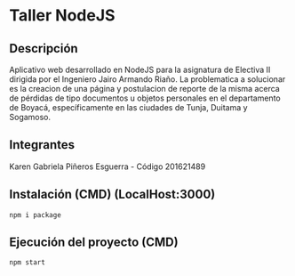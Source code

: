 # Taller NodeJS 
## Descripción
Aplicativo web desarrollado en NodeJS para la asignatura de Electiva II dirigida por el Ingeniero Jairo Armando Riaño. 
La problematica a solucionar es la creacion de una página y postulacion de reporte de la misma acerca de pérdidas de tipo documentos u objetos personales en el departamento de Boyacá, específicamente en las ciudades de Tunja, Duitama y Sogamoso.

## Integrantes
Karen Gabriela Piñeros Esguerra - Código 201621489

## Instalación (CMD) (LocalHost:3000)
  ``` npm i package ```
  ## Ejecución del proyecto (CMD)
  ``` npm start ```
